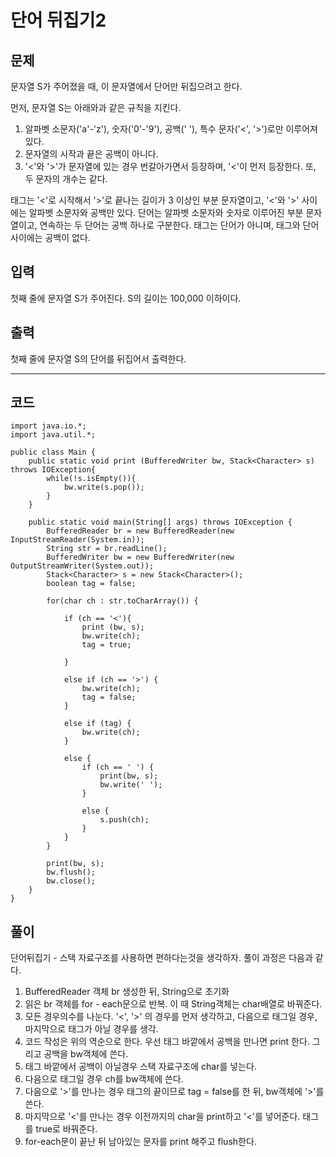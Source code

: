 # 단어 뒤집기2

## 문제

문자열 S가 주어졌을 때, 이 문자열에서 단어만 뒤집으려고 한다.

먼저, 문자열 S는 아래와과 같은 규칙을 지킨다.

1. 알파벳 소문자('a'-'z'), 숫자('0'-'9'), 공백(' '), 특수 문자('<', '>')로만 이루어져 있다.
2. 문자열의 시작과 끝은 공백이 아니다.
3. '<'와 '>'가 문자열에 있는 경우 번갈아가면서 등장하며, '<'이 먼저 등장한다. 또, 두 문자의 개수는 같다.

태그는 '<'로 시작해서 '>'로 끝나는 길이가 3 이상인 부분 문자열이고, '<'와 '>' 사이에는 알파벳 소문자와 공백만 있다. 단어는 알파벳 소문자와 숫자로 이루어진 부분 문자열이고, 연속하는 두 단어는 공백 하나로 구분한다. 태그는 단어가 아니며, 태그와 단어 사이에는 공백이 없다.

## 입력

첫째 줄에 문자열 S가 주어진다. S의 길이는 100,000 이하이다.

## 출력

첫째 줄에 문자열 S의 단어를 뒤집어서 출력한다.

---

## 코드

    import java.io.*;
    import java.util.*;

    public class Main {
        public static void print (BufferedWriter bw, Stack<Character> s) throws IOException{
            while(!s.isEmpty()){
                bw.write(s.pop());
            }
        }

        public static void main(String[] args) throws IOException {
            BufferedReader br = new BufferedReader(new InputStreamReader(System.in));
            String str = br.readLine();
            BufferedWriter bw = new BufferedWriter(new OutputStreamWriter(System.out));
            Stack<Character> s = new Stack<Character>();
            boolean tag = false;

            for(char ch : str.toCharArray()) {

                if (ch == '<'){
                    print (bw, s);
                    bw.write(ch);
                    tag = true;

                }

                else if (ch == '>') {
                    bw.write(ch);
                    tag = false;
                }

                else if (tag) {
                    bw.write(ch);
                }

                else {
                    if (ch == ' ') {
                        print(bw, s);
                        bw.write(' ');
                    }

                    else {
                        s.push(ch);
                    }
                }
            }

            print(bw, s);
            bw.flush();
            bw.close();
        }
    }


## 풀이

단어뒤집기 - 스택 자료구조를 사용하면 편하다는것을 생각하자. 풀이 과정은 다음과 같다.

1. BufferedReader 객체 br 생성한 뒤, String으로 초기화
2. 읽은 br 객체를 for - each문으로 반복. 이 때 String객체는 char배열로 바꿔준다.
3. 모든 경우의수를 나눈다. '<', '>' 의 경우를 먼저 생각하고, 다음으로 태그일 경우, 마지막으로 태그가 아닐 경우를 생각.
4. 코드 작성은 위의 역순으로 한다. 우선 태그 바깥에서 공백을 만나면 print 한다. 그리고 공백을 bw객체에 쓴다.
5. 태그 바깥에서 공백이 아닐경우 스택 자료구조에 char를 넣는다.
6. 다음으로 태그일 경우 ch를 bw객체에 쓴다.
7. 다음으로 '>'를 만나는 경우 태그의 끝이므로 tag = false를 한 뒤, bw객체에 '>'를 쓴다.
8. 마지막으로 '<'를 만나는 경우 이전까지의 char을 print하고 '<'를 넣어준다. 태그를 true로 바꿔준다.
9. for-each문이 끝난 뒤 남아있는 문자를 print 해주고 flush한다.